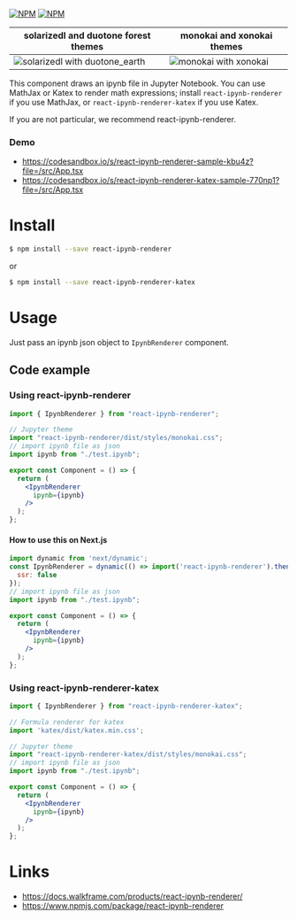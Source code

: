 [![NPM](https://nodei.co/npm/react-ipynb-renderer.png?mini=true)](https://www.npmjs.com/package/react-ipynb-renderer)
[![NPM](https://nodei.co/npm/react-ipynb-renderer-katex.png?mini=true)](https://www.npmjs.com/package/react-ipynb-renderer-katex)

| solarizedl and duotone forest themes                                                                                          | monokai and xonokai themes                                                                                  |
| ----------------------------------------------------------------------------------------------------------------------------- | ----------------------------------------------------------------------------------------------------------- |
| ![solarizedl with duotone_earth](https://github.com/righ/react-ipynb-renderer/raw/master/images/solarizedl-duotone_earth.png) | ![monokai with xonokai](https://github.com/righ/react-ipynb-renderer/raw/master/images/monokai-xonokai.png) |

This component draws an ipynb file in Jupyter Notebook.
You can use MathJax or Katex to render math expressions; install `react-ipynb-renderer` if you use MathJax, or `react-ipynb-renderer-katex` if you use Katex.

If you are not particular, we recommend react-ipynb-renderer.

### Demo

- https://codesandbox.io/s/react-ipynb-renderer-sample-kbu4z?file=/src/App.tsx
- https://codesandbox.io/s/react-ipynb-renderer-katex-sample-770np1?file=/src/App.tsx


# Install

```sh
$ npm install --save react-ipynb-renderer
```

or

```sh
$ npm install --save react-ipynb-renderer-katex
```

# Usage
Just pass an ipynb json object to `IpynbRenderer` component.

## Code example

### Using react-ipynb-renderer

```jsx
import { IpynbRenderer } from "react-ipynb-renderer";

// Jupyter theme
import "react-ipynb-renderer/dist/styles/monokai.css";
// import ipynb file as json
import ipynb from "./test.ipynb";

export const Component = () => {
  return (
    <IpynbRenderer
      ipynb={ipynb}
    />
  );
};
```

#### How to use this on Next.js

```jsx
import dynamic from 'next/dynamic';
const IpynbRenderer = dynamic(() => import('react-ipynb-renderer').then((mod) => mod.IpynbRenderer), {
  ssr: false
});
// import ipynb file as json
import ipynb from "./test.ipynb";

export const Component = () => {
  return (
    <IpynbRenderer
      ipynb={ipynb}
    />
  );
};
```

### Using react-ipynb-renderer-katex

```jsx
import { IpynbRenderer } from "react-ipynb-renderer-katex";

// Formula renderer for katex
import 'katex/dist/katex.min.css';

// Jupyter theme
import "react-ipynb-renderer-katex/dist/styles/monokai.css";
// import ipynb file as json
import ipynb from "./test.ipynb";

export const Component = () => {
  return (
    <IpynbRenderer
      ipynb={ipynb}
    />
  );
};
```

# Links

- https://docs.walkframe.com/products/react-ipynb-renderer/
- https://www.npmjs.com/package/react-ipynb-renderer

